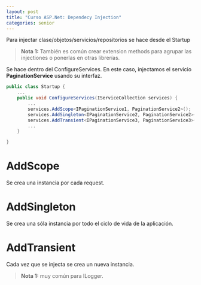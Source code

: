 ```yaml
---
layout: post
title: "Curso ASP.Net: Dependecy Injection"
categories: senior
---
```


Para injectar clase/objetos/servicios/repositorios se hace desde<!--more--> el Startup

> **Nota 1:** También es común crear extension methods para agrupar las injectiones o ponerlas en otras librerías.

Se hace dentro del ConfigureServices. En este caso, injectamos el servicio **PaginationService** usando su interfaz.

```csharp
public class Startup {
    ...
    public void ConfigureServices(IServiceCollection services) {
        ...
        services.AddScope<IPaginationService1, PaginationService2>();
        services.AddSingleton<IPaginationService2, PaginationService2>();
        services.AddTransient<IPaginationService3, PaginationService3>();
        ...
    }

}
```

# AddScope

Se crea una instancia por cada request.

# AddSingleton

Se crea una sóla instancia por todo el ciclo de vida de la aplicación.

# AddTransient

Cada vez que se injecta se crea un nueva instancia.

> **Nota 1:** muy común para ILogger.
